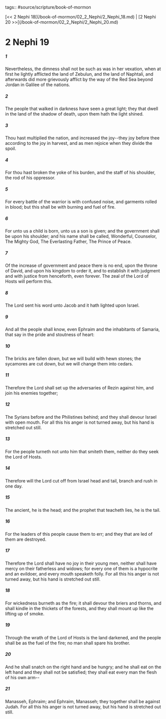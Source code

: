 tags:: #source/scripture/book-of-mormon

[<< 2 Nephi 18[(/book-of-mormon/02_2_Nephi/2_Nephi_18.md) | [2 Nephi 20 >>[(/book-of-mormon/02_2_Nephi/2_Nephi_20.md)

# 2 Nephi 19

##### 1

Nevertheless, the dimness shall not be such as was in her vexation, when at first he lightly afflicted the land of Zebulun, and the land of Naphtali, and afterwards did more grievously afflict by the way of the Red Sea beyond Jordan in Galilee of the nations.

##### 2

The people that walked in darkness have seen a great light; they that dwell in the land of the shadow of death, upon them hath the light shined.

##### 3

Thou hast multiplied the nation, and increased the joy--they joy before thee according to the joy in harvest, and as men rejoice when they divide the spoil.

##### 4

For thou hast broken the yoke of his burden, and the staff of his shoulder, the rod of his oppressor.

##### 5

For every battle of the warrior is with confused noise, and garments rolled in blood; but this shall be with burning and fuel of fire.

##### 6

For unto us a child is born, unto us a son is given; and the government shall be upon his shoulder; and his name shall be called, Wonderful, Counselor, The Mighty God, The Everlasting Father, The Prince of Peace.

##### 7

Of the increase of government and peace there is no end, upon the throne of David, and upon his kingdom to order it, and to establish it with judgment and with justice from henceforth, even forever. The zeal of the Lord of Hosts will perform this.

##### 8

The Lord sent his word unto Jacob and it hath lighted upon Israel.

##### 9

And all the people shall know, even Ephraim and the inhabitants of Samaria, that say in the pride and stoutness of heart:

##### 10

The bricks are fallen down, but we will build with hewn stones; the sycamores are cut down, but we will change them into cedars.

##### 11

Therefore the Lord shall set up the adversaries of Rezin against him, and join his enemies together;

##### 12

The Syrians before and the Philistines behind; and they shall devour Israel with open mouth. For all this his anger is not turned away, but his hand is stretched out still.

##### 13

For the people turneth not unto him that smiteth them, neither do they seek the Lord of Hosts.

##### 14

Therefore will the Lord cut off from Israel head and tail, branch and rush in one day.

##### 15

The ancient, he is the head; and the prophet that teacheth lies, he is the tail.

##### 16

For the leaders of this people cause them to err; and they that are led of them are destroyed.

##### 17

Therefore the Lord shall have no joy in their young men, neither shall have mercy on their fatherless and widows; for every one of them is a hypocrite and an evildoer, and every mouth speaketh folly. For all this his anger is not turned away, but his hand is stretched out still.

##### 18

For wickedness burneth as the fire; it shall devour the briers and thorns, and shall kindle in the thickets of the forests, and they shall mount up like the lifting up of smoke.

##### 19

Through the wrath of the Lord of Hosts is the land darkened, and the people shall be as the fuel of the fire; no man shall spare his brother.

##### 20

And he shall snatch on the right hand and be hungry; and he shall eat on the left hand and they shall not be satisfied; they shall eat every man the flesh of his own arm--

##### 21

Manasseh, Ephraim; and Ephraim, Manasseh; they together shall be against Judah. For all this his anger is not turned away, but his hand is stretched out still.

